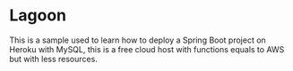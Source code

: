 # Lagoon

This is a sample used to learn how to deploy a Spring Boot project on Heroku with MySQL, this is a free cloud host 
with functions equals to AWS but with less resources.
